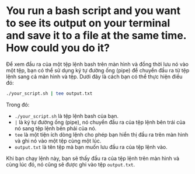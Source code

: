 # You run a bash script and you want to see its output on your terminal and save it to a file at the same time. How could you do it?

Để xem đầu ra của một tệp lệnh bash trên màn hình và đồng thời lưu nó vào một tệp, bạn có thể sử dụng ký tự đường ống (pipe) để chuyển đầu ra từ tệp lệnh sang cả màn hình và tệp. Dưới đây là cách bạn có thể thực hiện điều đó:

```bash
./your_script.sh | tee output.txt

```

Trong đó:

- `./your_script.sh` là tệp lệnh bash của bạn.
- `|` là ký tự đường ống (pipe), nó chuyển đầu ra của tệp lệnh bên trái của nó sang tệp lệnh bên phải của nó.
- `tee` là một tiện ích dòng lệnh cho phép bạn hiển thị đầu ra trên màn hình và ghi nó vào một tệp cùng một lúc.
- `output.txt` là tên tệp mà bạn muốn lưu đầu ra của tệp lệnh vào.

Khi bạn chạy lệnh này, bạn sẽ thấy đầu ra của tệp lệnh trên màn hình và cùng lúc đó, nó cũng sẽ được ghi vào tệp `output.txt`.